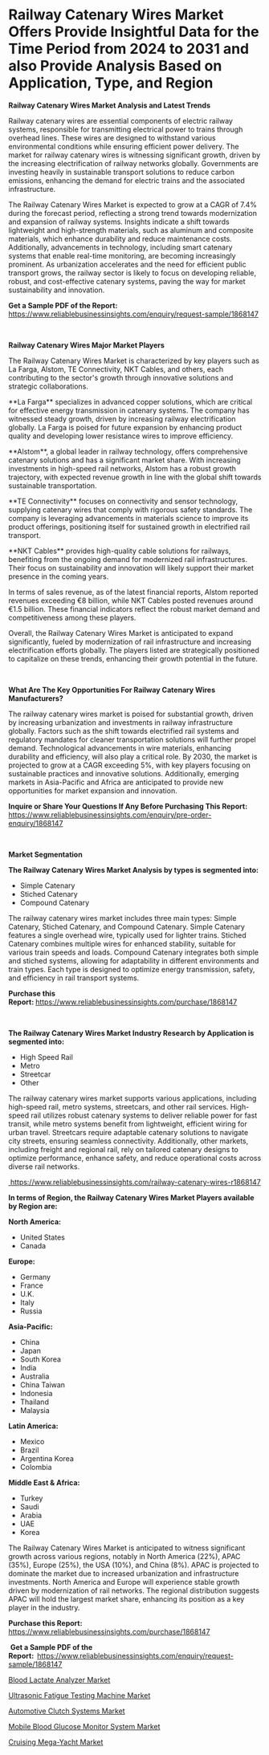 <p><h1>Railway Catenary Wires Market Offers Provide Insightful Data for the Time Period from 2024 to 2031 and also Provide Analysis Based on Application, Type, and Region</h1></p><p><strong>Railway Catenary Wires Market Analysis and Latest Trends</strong></p>
<p><p>Railway catenary wires are essential components of electric railway systems, responsible for transmitting electrical power to trains through overhead lines. These wires are designed to withstand various environmental conditions while ensuring efficient power delivery. The market for railway catenary wires is witnessing significant growth, driven by the increasing electrification of railway networks globally. Governments are investing heavily in sustainable transport solutions to reduce carbon emissions, enhancing the demand for electric trains and the associated infrastructure.</p><p>The Railway Catenary Wires Market is expected to grow at a CAGR of 7.4% during the forecast period, reflecting a strong trend towards modernization and expansion of railway systems. Insights indicate a shift towards lightweight and high-strength materials, such as aluminum and composite materials, which enhance durability and reduce maintenance costs. Additionally, advancements in technology, including smart catenary systems that enable real-time monitoring, are becoming increasingly prominent. As urbanization accelerates and the need for efficient public transport grows, the railway sector is likely to focus on developing reliable, robust, and cost-effective catenary systems, paving the way for market sustainability and innovation.</p></p>
<p><strong>Get a Sample PDF of the Report:&nbsp;</strong> <a href="https://www.reliablebusinessinsights.com/enquiry/request-sample/1868147?utm_campaign=57&utm_medium=2&utm_source=Github&utm_content=ia&utm_term=04112024&utm_id=railway-catenary-wires">https://www.reliablebusinessinsights.com/enquiry/request-sample/1868147</a></p>
<p>&nbsp;</p>
<p><strong>Railway Catenary Wires Major Market Players</strong></p>
<p><p>The Railway Catenary Wires Market is characterized by key players such as La Farga, Alstom, TE Connectivity, NKT Cables, and others, each contributing to the sector's growth through innovative solutions and strategic collaborations. </p><p>**La Farga** specializes in advanced copper solutions, which are critical for effective energy transmission in catenary systems. The company has witnessed steady growth, driven by increasing railway electrification globally. La Farga is poised for future expansion by enhancing product quality and developing lower resistance wires to improve efficiency.</p><p>**Alstom**, a global leader in railway technology, offers comprehensive catenary solutions and has a significant market share. With increasing investments in high-speed rail networks, Alstom has a robust growth trajectory, with expected revenue growth in line with the global shift towards sustainable transportation.</p><p>**TE Connectivity** focuses on connectivity and sensor technology, supplying catenary wires that comply with rigorous safety standards. The company is leveraging advancements in materials science to improve its product offerings, positioning itself for sustained growth in electrified rail transport.</p><p>**NKT Cables** provides high-quality cable solutions for railways, benefiting from the ongoing demand for modernized rail infrastructures. Their focus on sustainability and innovation will likely support their market presence in the coming years.</p><p>In terms of sales revenue, as of the latest financial reports, Alstom reported revenues exceeding €8 billion, while NKT Cables posted revenues around €1.5 billion. These financial indicators reflect the robust market demand and competitiveness among these players.</p><p>Overall, the Railway Catenary Wires Market is anticipated to expand significantly, fueled by modernization of rail infrastructure and increasing electrification efforts globally. The players listed are strategically positioned to capitalize on these trends, enhancing their growth potential in the future.</p></p>
<p>&nbsp;</p>
<p><strong>What Are The Key Opportunities For Railway Catenary Wires Manufacturers?</strong></p>
<p><p>The railway catenary wires market is poised for substantial growth, driven by increasing urbanization and investments in railway infrastructure globally. Factors such as the shift towards electrified rail systems and regulatory mandates for cleaner transportation solutions will further propel demand. Technological advancements in wire materials, enhancing durability and efficiency, will also play a critical role. By 2030, the market is projected to grow at a CAGR exceeding 5%, with key players focusing on sustainable practices and innovative solutions. Additionally, emerging markets in Asia-Pacific and Africa are anticipated to provide new opportunities for market expansion and innovation.</p></p>
<p><strong>Inquire or Share Your Questions If Any Before Purchasing This Report:</strong> <a href="https://www.reliablebusinessinsights.com/enquiry/pre-order-enquiry/1868147?utm_campaign=57&utm_medium=2&utm_source=Github&utm_content=ia&utm_term=04112024&utm_id=railway-catenary-wires">https://www.reliablebusinessinsights.com/enquiry/pre-order-enquiry/1868147</a></p>
<p>&nbsp;</p>
<p><strong>Market Segmentation</strong></p>
<p><strong>The Railway Catenary Wires Market Analysis by types is segmented into:</strong></p>
<p><ul><li>Simple Catenary</li><li>Stiched Catenary</li><li>Compound Catenary</li></ul></p>
<p><p>The railway catenary wires market includes three main types: Simple Catenary, Stiched Catenary, and Compound Catenary. Simple Catenary features a single overhead wire, typically used for lighter trains. Stiched Catenary combines multiple wires for enhanced stability, suitable for various train speeds and loads. Compound Catenary integrates both simple and stiched systems, allowing for adaptability in different environments and train types. Each type is designed to optimize energy transmission, safety, and efficiency in rail transport systems.</p></p>
<p><strong>Purchase this Report:&nbsp;</strong><a href="https://www.reliablebusinessinsights.com/purchase/1868147?utm_campaign=57&utm_medium=2&utm_source=Github&utm_content=ia&utm_term=04112024&utm_id=railway-catenary-wires">https://www.reliablebusinessinsights.com/purchase/1868147</a></p>
<p>&nbsp;</p>
<p><strong>The Railway Catenary Wires Market Industry Research by Application is segmented into:</strong></p>
<p><ul><li>High Speed Rail</li><li>Metro</li><li>Streetcar</li><li>Other</li></ul></p>
<p><p>The railway catenary wires market supports various applications, including high-speed rail, metro systems, streetcars, and other rail services. High-speed rail utilizes robust catenary systems to deliver reliable power for fast transit, while metro systems benefit from lightweight, efficient wiring for urban travel. Streetcars require adaptable catenary solutions to navigate city streets, ensuring seamless connectivity. Additionally, other markets, including freight and regional rail, rely on tailored catenary designs to optimize performance, enhance safety, and reduce operational costs across diverse rail networks.</p></p>
<p><a href="https://www.reliablebusinessinsights.com/railway-catenary-wires-r1868147?utm_campaign=57&utm_medium=2&utm_source=Github&utm_content=ia&utm_term=04112024&utm_id=railway-catenary-wires">&nbsp;https://www.reliablebusinessinsights.com/railway-catenary-wires-r1868147</a></p>
<p><strong>In terms of Region, the Railway Catenary Wires Market Players available by Region are:</strong></p>
<p>
    <p> <strong> North America: </strong>
        <ul>
            <li>United States</li>
            <li>Canada</li>
        </ul>
        </p> 
    <p> <strong> Europe: </strong>
        <ul>
            <li>Germany</li>
            <li>France</li>
            <li>U.K.</li>
            <li>Italy</li>
            <li>Russia</li>
        </ul>
        </p> 
    <p> <strong> Asia-Pacific: </strong>
        <ul>
            <li>China</li>
            <li>Japan</li>
            <li>South Korea</li>
            <li>India</li>
            <li>Australia</li>
            <li>China Taiwan</li>
            <li>Indonesia</li>
            <li>Thailand</li>
            <li>Malaysia</li>
        </ul>
        </p> 
    <p> <strong> Latin America: </strong>
        <ul>
            <li>Mexico</li>
            <li>Brazil</li>
            <li>Argentina Korea</li>
            <li>Colombia</li>
        </ul>
        </p> 
    <p> <strong> Middle East & Africa: </strong>
        <ul>
            <li>Turkey</li>
            <li>Saudi</li>
            <li>Arabia</li>
            <li>UAE</li>
            <li>Korea</li>
        </ul>
    </p>
    </p>
<p><p>The Railway Catenary Wires Market is anticipated to witness significant growth across various regions, notably in North America (22%), APAC (35%), Europe (25%), the USA (10%), and China (8%). APAC is projected to dominate the market due to increased urbanization and infrastructure investments. North America and Europe will experience stable growth driven by modernization of rail networks. The regional distribution suggests APAC will hold the largest market share, enhancing its position as a key player in the industry.</p></p>
<p><strong>Purchase this Report: </strong><a href="https://www.reliablebusinessinsights.com/purchase/1868147?utm_campaign=57&utm_medium=2&utm_source=Github&utm_content=ia&utm_term=04112024&utm_id=railway-catenary-wires">https://www.reliablebusinessinsights.com/purchase/1868147</a></p>
<p>&nbsp;<strong>Get a Sample PDF of the Report:&nbsp;&nbsp;</strong><a href="https://www.reliablebusinessinsights.com/enquiry/request-sample/1868147?utm_campaign=57&utm_medium=2&utm_source=Github&utm_content=ia&utm_term=04112024&utm_id=railway-catenary-wires">https://www.reliablebusinessinsights.com/enquiry/request-sample/1868147</a></p>
<p><strong></strong></p>
<p><p><a href="https://issuu.com/reportprime-2/docs/blood-lactate-analyzer-market-size-_73aa38576e2217?utm_campaign=57&utm_medium=2&utm_source=Github&utm_content=ia&utm_term=04112024&utm_id=railway-catenary-wires">Blood Lactate Analyzer Market</a></p><p><a href="https://issuu.com/reportprime-2/docs/ultrasonic-fatigue-testing-machine-_0a72be003b7b6b?utm_campaign=57&utm_medium=2&utm_source=Github&utm_content=ia&utm_term=04112024&utm_id=railway-catenary-wires">Ultrasonic Fatigue Testing Machine Market</a></p><p><a href="https://github.com/tenoreduwagley4rt/Market-Research-Report-List-1/blob/main/automotive-clutch-systems-market.md?utm_campaign=57&utm_medium=2&utm_source=Github&utm_content=ia&utm_term=04112024&utm_id=railway-catenary-wires">Automotive Clutch Systems Market</a></p><p><a href="https://issuu.com/reportprime-2/docs/mobile-blood-glucose-monitor-system_50958bc986c90e?utm_campaign=57&utm_medium=2&utm_source=Github&utm_content=ia&utm_term=04112024&utm_id=railway-catenary-wires">Mobile Blood Glucose Monitor System Market</a></p><p><a href="https://github.com/lourdestd6bs/Market-Research-Report-List-1/blob/main/cruising-mega-yacht-market.md?utm_campaign=57&utm_medium=2&utm_source=Github&utm_content=ia&utm_term=04112024&utm_id=railway-catenary-wires">Cruising Mega-Yacht Market</a></p></p>